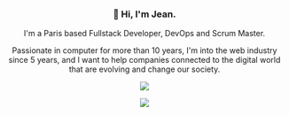 <h3 align="center">👋 Hi, I'm Jean.</h3>
<p align="center">I'm a Paris based Fullstack Developer, DevOps and Scrum Master.</p>
<p align="center">Passionate in computer for more than 10 years, I'm into the web industry since 5 years, and I want to help companies connected to the digital world that are evolving and change our society.</p>
<p align="center">
	<img src="https://github-readme-stats.vercel.app/api/?username=mrpandat&show_icons=true&theme=blueberry&count_private=true"></img>
</p>
<p align="center">
  <img src="https://media.giphy.com/media/2UCt7zbmsLoCXybx6t/giphy.gif" />
</p>
